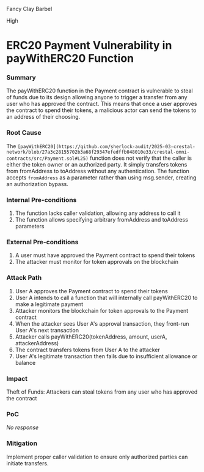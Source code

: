 Fancy Clay Barbel

High

# ERC20 Payment Vulnerability in payWithERC20 Function

### Summary

The payWithERC20 function in the Payment contract is vulnerable to steal of funds due to its design allowing anyone to trigger a transfer from any user who has approved the contract. This means that once a user approves the contract to spend their tokens, a malicious actor can send the tokens to an address of their choosing.


### Root Cause

The `[payWithERC20](https://github.com/sherlock-audit/2025-03-crestal-network/blob/27a3c28155702b3a68f29347efedffb048010e33/crestal-omni-contracts/src/Payment.sol#L25)` function does not verify that the caller is either the token owner or an authorized party. It simply transfers tokens from fromAddress to toAddress without any authentication.
The function accepts `fromAddress` as a parameter rather than using msg.sender, creating an authorization bypass.


### Internal Pre-conditions

1. The function lacks caller validation, allowing any address to call it
2. The function allows specifying arbitrary fromAddress and toAddress parameters

### External Pre-conditions

1. A user must have approved the Payment contract to spend their tokens
2. The attacker must monitor for token approvals on the blockchain



### Attack Path

1. User A approves the Payment contract to spend their tokens
2. User A intends to call a function that will internally call payWithERC20 to make a legitimate payment
3. Attacker monitors the blockchain for token approvals to the Payment contract
4. When the attacker sees User A's approval transaction, they front-run User A's next transaction
5. Attacker calls payWithERC20(tokenAddress, amount, userA, attackerAddress)
6. The contract transfers tokens from User A to the attacker
7. User A's legitimate transaction then fails due to insufficient allowance or balance

### Impact

Theft of Funds: Attackers can steal tokens from any user who has approved the contract

### PoC

_No response_

### Mitigation

Implement proper caller validation to ensure only authorized parties can initiate transfers.